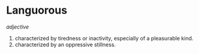 # Languorous

*adjective*
1. characterized by tiredness or inactivity, especially of a pleasurable kind.
2. characterized by an oppressive stillness.
